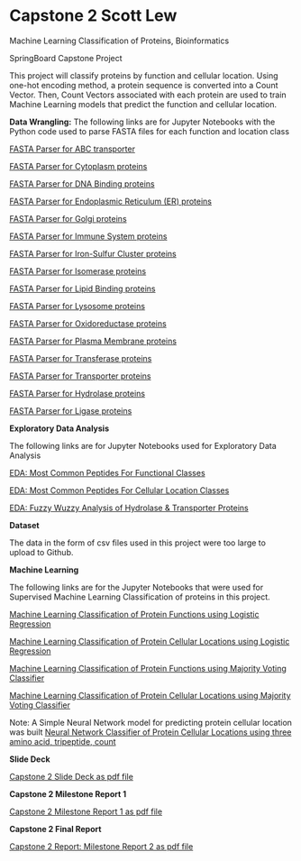 # Capstone 2 Scott Lew
Machine Learning Classification of Proteins, Bioinformatics

SpringBoard Capstone Project

This project will classify proteins by function and cellular 
location. Using one-hot encoding method, a protein
sequence is converted into a Count Vector. Then,
Count Vectors associated with each protein are used
to train Machine Learning models that predict the function
and cellular location.

**Data Wrangling:**
The following links are for Jupyter Notebooks with the Python
code used to parse FASTA files for each function and location class

[FASTA Parser for ABC transporter ](https://github.com/swlew369/Capstone2_Lew/blob/master/Cap2_Acq_ABC_Fasta_Parser.ipynb)

[FASTA Parser for Cytoplasm proteins ](https://github.com/swlew369/Capstone2_Lew/blob/master/Cap2_Acq_Cytoplasm_Fasta_Parser.ipynb)

[FASTA Parser for DNA Binding proteins ](https://github.com/swlew369/Capstone2_Lew/blob/master/Cap2_Acq_DNA-Binding_Fasta_Parser.ipynb)

[FASTA Parser for Endoplasmic Reticulum (ER) proteins ](https://github.com/swlew369/Capstone2_Lew/blob/master/Cap2_Acq_ER_Fasta_Parser.ipynb)

[FASTA Parser for Golgi proteins ](https://github.com/swlew369/Capstone2_Lew/blob/master/Cap2_Acq_Golgi_Fasta_Parser.ipynb)

[FASTA Parser for Immune System proteins ](https://github.com/swlew369/Capstone2_Lew/blob/master/Cap2_Acq_Immune_Fasta_Parser.ipynb)

[FASTA Parser for Iron-Sulfur Cluster proteins ](https://github.com/swlew369/Capstone2_Lew/blob/master/Cap2_Acq_IronSulfurCluster_Fasta_Parser.ipynb)

[FASTA Parser for Isomerase proteins ](https://github.com/swlew369/Capstone2_Lew/blob/master/Cap2_Acq_Isomerase_Fasta_Parser.ipynb)

[FASTA Parser for Lipid Binding proteins ](https://github.com/swlew369/Capstone2_Lew/blob/master/Cap2_Acq_LipidBinding_Fasta_Parser.ipynb)

[FASTA Parser for Lysosome proteins ](https://github.com/swlew369/Capstone2_Lew/blob/master/Cap2_Acq_Lysosome_Fasta_Parser.ipynb)

[FASTA Parser for Oxidoreductase proteins ](https://github.com/swlew369/Capstone2_Lew/blob/master/Cap2_Acq_Oxidoreductase_Fasta_Parser.ipynb)

[FASTA Parser for Plasma Membrane proteins ](https://github.com/swlew369/Capstone2_Lew/blob/master/Cap2_Acq_Plasma-Membrane_Fasta_Parser.ipynb)

[FASTA Parser for Transferase proteins ](https://github.com/swlew369/Capstone2_Lew/blob/master/Cap2_Acq_Transferase_Fasta_Parser.ipynb)

[FASTA Parser for Transporter proteins ](https://github.com/swlew369/Capstone2_Lew/blob/master/Cap2_Acq_Transport_Fasta_Parser.ipynb)

[FASTA Parser for Hydrolase proteins ](https://github.com/swlew369/Capstone2_Lew/blob/master/Cap2_Acq_hydrolase_Fasta_Parser.ipynb)

[FASTA Parser for Ligase proteins ](https://github.com/swlew369/Capstone2_Lew/blob/master/Cap2_Acq_ligase_Fasta_Parser.ipynb)


**Exploratory Data Analysis**

The following links are for Jupyter Notebooks
used for Exploratory Data Analysis

[EDA: Most Common Peptides For Functional Classes ](https://github.com/swlew369/Capstone2_Lew/blob/master/Cap2_Protein_11-Functions_EDA-Part2.ipynb)

[EDA: Most Common Peptides For Cellular Location Classes ](https://github.com/swlew369/Capstone2_Lew/blob/master/Cap2_Protein-Locations_EDA_1.ipynb)

[EDA: Fuzzy Wuzzy Analysis of Hydrolase & Transporter Proteins ](https://github.com/swlew369/Capstone2_Lew/blob/master/Cap2_EDA_Protein_Hydrolase-Transporter_Model_FuzzyWuzzyAnalysis.ipynb)

**Dataset**

The data in the form of csv files used in
this project were too large to upload to Github.

**Machine Learning**

The following links are for the Jupyter Notebooks
that were used for Supervised Machine Learning Classification
of proteins in this project.

[Machine Learning Classification of Protein Functions using Logistic Regression](https://github.com/swlew369/Capstone2_Lew/blob/master/Cap2_ML_ProteinFunctions-LogisticRegression.ipynb)

[Machine Learning Classification of Protein Cellular Locations using Logistic Regression](https://github.com/swlew369/Capstone2_Lew/blob/master/Cap2_ML_ProteinLocations_LogisticRegression.ipynb)

[Machine Learning Classification of Protein Functions using Majority Voting Classifier](https://github.com/swlew369/Capstone2_Lew/blob/master/Cap2_ML_ProteinFunctions_MajorityVoting_Classifier.ipynb)

[Machine Learning Classification of Protein Cellular Locations using Majority Voting Classifier](https://github.com/swlew369/Capstone2_Lew/blob/master/Cap2_ML_ProteinLocations-MajorityVotingClassifier.ipynb)

Note: A Simple Neural Network model for predicting protein cellular location was built
[Neural Network Classifier of Protein Cellular Locations using three amino acid, tripeptide, count](https://github.com/swlew369/Capstone2_Lew/blob/master/Cap2_ML_ProteinLocations_Neural_Network_3.ipynb)


**Slide Deck**

[Capstone 2 Slide Deck as pdf file](https://github.com/swlew369/Capstone2_Lew/blob/master/Capstone_2_Lew_SlideDeck.pdf)

**Capstone 2 Milestone Report 1**

[Capstone 2 Milestone Report 1 as pdf file](https://github.com/swlew369/Capstone2_Lew/blob/master/Capstone_2_Milestone_Report-1_Lew.pdf)


**Capstone 2 Final Report**

[Capstone 2 Report: Milestone Report 2 as pdf file](https://github.com/swlew369/Capstone2_Lew/blob/master/Capstone2_Report_ScottLew.pdf)














